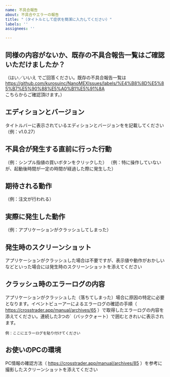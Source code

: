 ```yaml
---
name: 不具合報告
about: 不具合やエラーの報告
title: "（タイトルとして症状を簡潔に入力してください）"
labels: ''
assignees: ''

---
```


## 同様の内容がないか、既存の不具合報告一覧はご確認いただけましたか？
（はい／いいえ でご回答ください。既存の不具合報告一覧は https://github.com/kurosuinc/NanoMEXIssues/labels/%E4%B8%8D%E5%85%B7%E5%90%88%E5%A0%B1%E5%91%8A こちらからご確認頂けます。）

## エディションとバージョン
タイトルバーに表示されているエディションとバージョンをを記載してください（例：v1.0.27）

## 不具合が発生する直前に行った行動
（例：シンプル指値の買いボタンをクリックした）
（例：特に操作していないが、起動後時間が一定の時間が経過した際に発生した）

## 期待される動作
（例：注文が行われる）

## 実際に発生した動作
（例：アプリケーションがクラッシュしてしまった）

## 発生時のスクリーンショット
アプリケーションがクラッシュした場合は不要ですが、表示値や動作がおかしいなどといった場合には発生時のスクリーンショットを添えてください

## クラッシュ時のエラーログの内容
アプリケーションがクラッシュした（落ちてしまった）場合に原因の特定に必要となります。イベントビューアーによるエラーログの確認の手順（ https://crosstrader.app/manual/archives/65 ）で取得したエラーログの内容を添えてください。連続した3つの\`（バッククォート）で囲むときれいに表示されます。

```
例：ここにエラーログを貼り付けてください
```

## お使いのPCの環境
PC情報の確認方法（ https://crosstrader.app/manual/archives/85 ）を参考に撮影したスクリーンショットを添えてください
